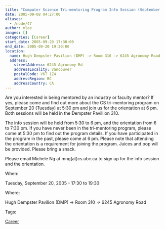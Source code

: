 ```yaml
---
title: "Computer Science Tri-mentoring Program Info Session (September 20, 2005)"
date: 2005-09-08 04:27:00
aliases:
  - /node/47
author: mlee
images: []
categories: [Career]
start_date: 2005-09-20 17:30:00
end_date: 2005-09-20 19:30:00
location:
  name: Hugh Dempster Pavilion (DMP) -> Room 310 -> 6245 Agronomy Road
  address:
    streetAddress: 6245 Agronomy Rd
    addressLocality: Vancouver
    postalCode: V6T 1Z4
    addressRegion: BC
    addressCountry: CA
---
```


Are you interested in being mentored by an industry or faculty mentor? If yes, please come and find out more about the CS tri-mentoring program on September 20 (Tuesday) at 5:30 pm and join us for the orientation at 6 pm. Both sessions will be held in the Dempster Pavillion 310.

The info session will be held from 5:30 to 6 pm, and the orientation from 6 to 7:30 pm. If you have never been in the tri-mentoring program, please come at 5:30 pm to find out the program details. If you have participated in the program in the past, please come at 6 pm. Please note that attending the orientation is a requirement for joining the program. Juices and pop will be provided. Please bring a snack.

Please email Michele Ng at mng(at)cs.ubc.ca to sign up for the info session and the orientation.

When: 

Tuesday, September 20, 2005 - 17:30 to 19:30

Where: 

Hugh Dempster Pavilion (DMP) -> Room 310 -> 6245 Agronomy Road

Tags: 

[Career](/career)
